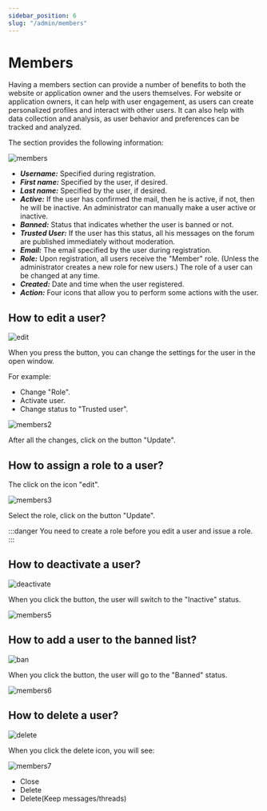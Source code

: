 ```yaml
---
sidebar_position: 6
slug: "/admin/members"
---
```


# Members

Having a members section can provide a number of benefits to both the website or application owner and the users themselves. For website or application owners, it can help with user engagement, as users can create personalized profiles and interact with other users. It can also help with data collection and analysis, as user behavior and preferences can be tracked and analyzed.

The section provides the following information:

![members](/img/members.png)

- **_Username:_** Specified during registration.
- **_First name:_** Specified by the user, if desired.
- **_Last name:_** Specified by the user, if desired.
- **_Active:_** If the user has confirmed the mail, then he is active, if not, then he will be inactive. An administrator can manually make a user active or inactive.
- **_Banned:_** Status that indicates whether the user is banned or not.
- **_Trusted User:_** If the user has this status, all his messages on the forum are published immediately without moderation.
- **_Email:_** The email specified by the user during registration.
- **_Role:_** Upon registration, all users receive the "Member" role. (Unless the administrator creates a new role for new users.) The role of a user can be changed at any time.
- **_Created:_** Date and time when the user registered.
- **_Action:_** Four icons that allow you to perform some actions with the user.

## How to edit a user?

![edit](/img/edit.png)

When you press the button, you can change the settings for the user in the open window.

For example:

- Change "Role".
- Activate user.
- Change status to "Trusted user".

![members2](/img/members2.png)

After all the changes, click on the button "Update".

## How to assign a role to a user?

The click on the icon "edit".

![members3](/img/members3.png)

Select the role, click on the button "Update".

:::danger
You need to create a role before you edit a user and issue a role.
:::

## How to deactivate a user?

![deactivate](/img/deactivate.png)

When you click the button, the user will switch to the "Inactive" status.

![members5](/img/members5.png)

## How to add a user to the banned list? 

![ban](/img/ban.png)

When you click the button, the user will go to the "Banned" status.

![members6](/img/members6.png)

## How to delete a user?

![delete](/img/delete.png)

When you click the delete icon, you will see:

![members7](/img/members7.png)

- Close
- Delete
- Delete(Keep messages/threads)
